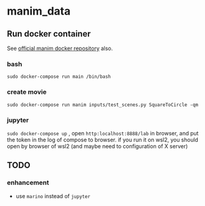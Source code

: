 # manim_data

## Run docker container

See [official manim docker repository](https://hub.docker.com/r/manimcommunity/manim) also.

###  bash 

`sudo docker-compose run main /bin/bash`

### create movie

`sudo docker-compose run manim inputs/test_scenes.py SquareToCircle -qm`

### jupyter

`sudo docker-compose up` , open `http:localhost:8888/lab` in browser, and put the token in the log of compose to browser.
if you run it on wsl2, you should open by browser of wsl2 (and maybe need to configuration of X server)

## TODO

### enhancement

- use `marino` instead of `jupyter`